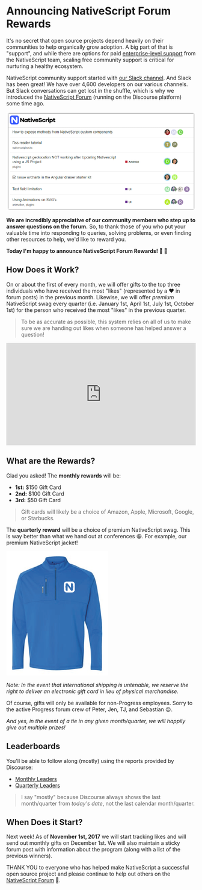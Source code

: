# Announcing NativeScript Forum Rewards

It's no secret that open source projects depend heavily on their communities to help organically grow adoption. A big part of that is "support", and while there are options for paid [enterprise-level support](https://www.nativescript.org/enterprise) from the NativeScript team, scaling free community support is critical for nurturing a healthy ecosystem.

NativeScript community support started with [our Slack channel](http://tinyurl.com/nativescriptslack). And Slack has been great! We have over 4,600 developers on our various channels. But Slack conversations can get lost in the shuffle, which is why we introduced the [NativeScript Forum](https://discourse.nativescript.org/) (running on the Discourse platform) some time ago.

![nativescript forum](forum.png)

**We are incredibly appreciative of our community members who step up to answer questions on the forum.** So, to thank those of you who put your valuable time into responding to queries, solving problems, or even finding other resources to help, we'd like to reward you.

**Today I'm happy to announce NativeScript Forum Rewards! 🎁 🎉**

## How Does it Work?

On or about the first of every month, we will offer gifts to the top three individuals who have received the most "likes" (represented by a ♥️ in forum posts) in the previous month. Likewise, we will offer *premium* NativeScript swag every quarter (i.e. January 1st, April 1st, July 1st, October 1st) for the person who received the most "likes" in the previous quarter.

> To be as accurate as possible, this system relies on all of us to make sure we are handing out likes when someone has helped answer a question!

<div style='position:relative;padding-bottom:54%'><iframe src='https://gfycat.com/ifr/FirsthandActualAmphiuma' frameborder='0' scrolling='no' width='100%' height='100%' style='position:absolute;top:0;left:0' allowfullscreen></iframe></div>

## What are the Rewards?

Glad you asked! The **monthly rewards** will be:

- **1st:** $150 Gift Card
- **2nd:** $100 Gift Card
- **3rd:** $50 Gift Card

> Gift cards will likely be a choice of Amazon, Apple, Microsoft, Google, or Starbucks.

The **quarterly reward** will be a choice of premium NativeScript swag. This is way better than what we hand out at conferences 😀. For example, our premium NativeScript jacket!

![premium nativescript jacket](ns-jacket.png)

*Note: In the event that international shipping is untenable, we reserve the right to deliver an electronic gift card in lieu of physical merchandise.*

Of course, gifts will only be available for non-Progress employees. Sorry to the active Progress forum crew of Peter, Jen, TJ, and Sebastian ☹️.

*And yes, in the event of a tie in any given month/quarter, we will happily give out multiple prizes!*

## Leaderboards

You'll be able to follow along (mostly) using the reports provided by Discourse:

- [Monthly Leaders](https://discourse.nativescript.org/u?period=monthly)
- [Quarterly Leaders](https://discourse.nativescript.org/u?period=quarterly)

> I say "mostly" because Discourse always shows the last month/quarter from *today's date*, not the last calendar month/quarter.

## When Does it Start?

Next week! As of **November 1st, 2017** we will start tracking likes and will send out monthly gifts on December 1st. We will also maintain a sticky forum post with information about the program (along with a list of the previous winners).

THANK YOU to everyone who has helped make NativeScript a successful open source project and please continue to help out others on the [NativeScript Forum](https://discourse.nativescript.org/) 🤗.